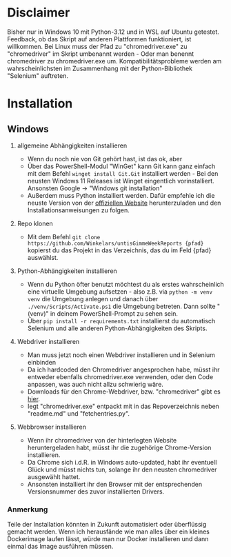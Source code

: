 # Disclaimer
Bisher nur in Windows 10 mit Python-3.12 und in WSL auf Ubuntu getestet.
Feedback, ob das Skript auf anderen Plattformen funktioniert, ist willkommen.
Bei Linux muss der Pfad zu "chromedriver.exe" zu "chromedriver" im Skript umbenannt werden - Oder man benennt chromedriver zu chromedriver.exe um.
Kompatibilitätsprobleme werden am wahrscheinlichsten im Zusammenhang mit der Python-Bibliothek "Selenium" auftreten.

# Installation
## Windows
1. allgemeine Abhängigkeiten installieren
    - Wenn du noch nie von Git gehört hast, ist das ok, aber  
    - Über das PowerShell-Modul "WinGet" kann Git kann ganz einfach mit dem Befehl ```winget install Git.Git``` installiert werden - Bei den neusten Windows 11 Releases ist Winget eingentlich vorinstalliert. Ansonsten Google -> "Windows git installation"
    - Außerdem muss Python installiert werden. Dafür empfehle ich die neuste Version von der [offiziellen Website](https://www.python.org/downloads/) herunterzuladen und den Installationsanweisungen zu folgen.

2. Repo klonen
    - Mit dem Befehl ```git clone https://github.com/Winkelars/untisGimmeWeekReports {pfad}``` kopierst du das Projekt in das Verzeichnis, das du im Feld {pfad} auswählst. 

3. Python-Abhängigkeiten installieren
    - Wenn du Python öfter benutzt möchtest du als erstes wahrscheinlich eine virtuelle Umgebung aufsetzen - also z.B. via ```python -m venv venv``` die Umgebung anlegen und danach über ```./venv/Scripts/Activate.ps1``` die Umgebung betreten. Dann sollte "(venv)" in deinem PowerShell-Prompt zu sehen sein.
    - Über ```pip install -r requirements.txt``` installierst du automatisch Selenium und alle anderen Python-Abhängigkeiten des Skripts.

4. Webdriver installieren
    - Man muss jetzt noch einen Webdriver installieren und in Selenium einbinden
    - Da ich hardcoded den Chromedriver angesprochen habe, müsst ihr entweder ebenfalls chromedriver.exe verwenden, oder den Code anpassen, was auch nicht allzu schwierig wäre.
    - Downloads für den Chrome-Webdriver, bzw. "chromedriver" gibt es [hier](https://googlechromelabs.github.io/chrome-for-testing/).
    - legt "chromedriver.exe" entpackt mit in das Repoverzeichnis neben "readme.md" und "fetchentries.py".

5. Webbrowser installieren
    - Wenn ihr chromedriver von der hinterlegten Website heruntergeladen habt, müsst ihr die zugehörige Chrome-Version installieren.
    - Da Chrome sich i.d.R. in Windows auto-updated, habt ihr eventuell Glück und müsst nichts tun, solange ihr den neusten chromedriver ausgewählt hattet.
    - Ansonsten installiert ihr den Browser mit der entsprechenden Versionsnummer des zuvor installierten Drivers.

### Anmerkung
Teile der Installation könnten in Zukunft automatisiert oder überflüssig gemacht werden. Wenn ich herausfände wie man alles über ein kleines Dockerimage laufen lässt, würde man nur Docker installieren und dann einmal das Image ausführen müssen.
